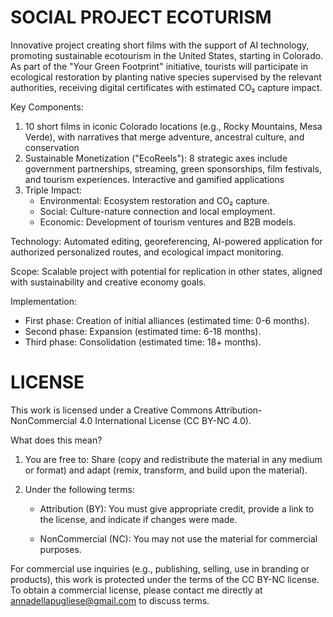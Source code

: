 # SOCIAL PROJECT ECOTURISM
Innovative project creating short films with the support of AI technology, promoting sustainable ecotourism in the United States, starting in Colorado. As part of the "Your Green Footprint" initiative, tourists will participate in ecological restoration by planting native species supervised by the relevant authorities, receiving digital certificates with estimated CO₂ capture impact.

Key Components:
1.	10 short films in iconic Colorado locations (e.g., Rocky Mountains, Mesa Verde), with narratives that merge adventure, ancestral culture, and conservation
2.	Sustainable Monetization ("EcoReels"): 8 strategic axes include government partnerships, streaming, green sponsorships, film festivals, and tourism experiences. Interactive and gamified applications
3.	Triple Impact:
    *	Environmental: Ecosystem restoration and CO₂ capture.
    *	Social: Culture-nature connection and local employment.
    *	Economic: Development of tourism ventures and B2B models.

Technology:
Automated editing, georeferencing, AI-powered application for authorized personalized routes, and ecological impact monitoring.

Scope:
Scalable project with potential for replication in other states, aligned with sustainability and creative economy goals.

Implementation:
*	First phase: Creation of initial alliances (estimated time: 0-6 months).
*	Second phase: Expansion (estimated time: 6-18 months).
*	Third phase: Consolidation (estimated time: 18+ months).
  


# LICENSE

This work is licensed under a Creative Commons Attribution-NonCommercial 4.0 International License (CC BY-NC 4.0).

What does this mean?

1.	You are free to: Share (copy and redistribute the material in any medium or format) and adapt (remix, transform, and build upon the material).

2.	Under the following terms:

    *	Attribution (BY): You must give appropriate credit, provide a link to the license, and indicate if changes were made.
    
    *	NonCommercial (NC): You may not use the material for commercial purposes.
    
For commercial use inquiries (e.g., publishing, selling, use in branding or products), this work is protected under the terms of the CC BY-NC license. To obtain a commercial license, please contact me directly at annadellapugliese@gmail.com to discuss terms.
